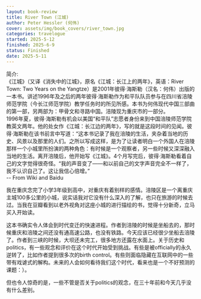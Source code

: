 ```yaml
---
layout: book-review
title: River Town (江城)
author: Peter Hessler (何伟)
cover: assets/img/book_covers/river_town.jpg
categories: travelogue
started: 2025-5-12
finished: 2025-6-9
status: Finished
date: 2025-5-11
---
```


简介:  
《江城》（又译《消失中的江城》，原名《江城：长江上的两年》，英语：River Town: Two Years on the Yangtze）是2001年彼得·海斯勒（汉名：何伟）出版的一本书。讲述1996年及之后的两年彼得·海斯勒作为和平队队员参与在四川省涪陵师范学院（今长江师范学院）教学任务时的所见所感。本书为何伟现代中国三部曲的第一部，另两部为：甲骨文和寻路中国。涪陵现为重庆市的一部分。  
1996年夏，彼得·海斯勒有机会以美国“和平队”志愿者身份来到中国涪陵师范学院教英文两年。他的处女作《江城：长江边的两年》，写的就是这段时间的见闻。彼得·海斯勒在该书前言中写道：“这本书记录了我在涪陵的生活，夹杂着当地的历史、风景以及那里的人们。之所以写成这样，是为了让读者明白一个外国人在涪陵那样一个小城里所扮演的两种角色：有时候是一个观察者，另一些时候又深深融入当地的生活。离开涪陵后，他开始写《江城》。4个月写完后，彼得·海斯勒看着自己的文字觉得很奇怪。“我的声音变了——和以前自己的文字声音完全不一样了，我不认识自己了。这让我信心倍增。”  
-- From Wiki and Baidu

   
我在重庆念完了小学3年级到高中，对重庆有着别样的感情。涪陵区是一个离重庆主城100多公里的小城，说实话我对它没有什么深入的了解，也只在旅游的时候去过。当我在豆瓣看到以老外视角对这座小城的进行描绘的书，觉得十分新奇，立马买入开始读。 


这本书确实令人体会到时代变迁的快速进程。作者到涪陵的时候是坐船去的，那时候重庆和涪陵之间还没有通高速公路，也没有铁路。今天应该已经很少坐船去涪陵了。作者到三峡的时候，大坝还未完工，很多地方还露在水面上。关于历史和politics，有一些观念和评价在这个时代开始受到挑战。有些是被officially的永久逆转了，比如作者提到很多次的birth control。有些则面临隐藏在互联网中的一些带有戏谑式的解构。未来的人会如何看待我们这个时代，看来也是一个不好预测的课题：）。 


但也令人惊奇的是，一些不管是否关于politics的观念，在三十年前和今天几乎没有什么差别。